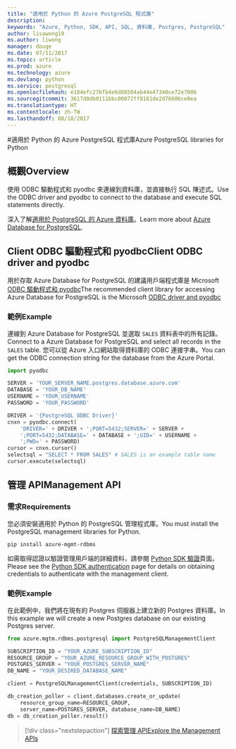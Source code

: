 ```yaml
---
title: "適用於 Python 的 Azure PostgreSQL 程式庫"
description: 
keywords: "Azure, Python, SDK, API, SQL, 資料庫, Postgres, PostgreSQL"
author: lisawong19
ms.author: liwong
manager: douge
ms.date: 07/11/2017
ms.topic: article
ms.prod: azure
ms.technology: azure
ms.devlang: python
ms.service: postgresql
ms.openlocfilehash: e184efc276fb4e6d86504ab44e47340ce72e7006
ms.sourcegitcommit: 3617d0db0111bbc00072ff8161de2d76606ce0ea
ms.translationtype: HT
ms.contentlocale: zh-TW
ms.lasthandoff: 08/18/2017
---
```

#<a name="azure-postgresql-libraries-for-python"></a><span data-ttu-id="63f9a-103">適用於 Python 的 Azure PostgreSQL 程式庫</span><span class="sxs-lookup"><span data-stu-id="63f9a-103">Azure PostgreSQL libraries for Python</span></span>

## <a name="overview"></a><span data-ttu-id="63f9a-104">概觀</span><span class="sxs-lookup"><span data-stu-id="63f9a-104">Overview</span></span>
<span data-ttu-id="63f9a-105">使用 ODBC 驅動程式和 pyodbc 來連線到資料庫，並直接執行 SQL 陳述式。</span><span class="sxs-lookup"><span data-stu-id="63f9a-105">Use the ODBC driver and pyodbc to connect to the database and execute SQL statements directly.</span></span>

<span data-ttu-id="63f9a-106">深入了解[適用於 PostgreSQL 的 Azure 資料庫](https://docs.microsoft.com/azure/postgresql/)。</span><span class="sxs-lookup"><span data-stu-id="63f9a-106">Learn more about [Azure Database for PostgreSQL](https://docs.microsoft.com/azure/postgresql/).</span></span>

## <a name="client-odbc-driver-and-pyodbc"></a><span data-ttu-id="63f9a-107">Client ODBC 驅動程式和 pyodbc</span><span class="sxs-lookup"><span data-stu-id="63f9a-107">Client ODBC driver and pyodbc</span></span>
<span data-ttu-id="63f9a-108">用於存取 Azure Database for PostgreSQL 的建議用戶端程式庫是 Microsoft [ODBC 驅動程式和 pyodbc](https://docs.microsoft.com/azure/sql-database/sql-database-connect-query-python#install-the-python-and-database-communication-libraries)</span><span class="sxs-lookup"><span data-stu-id="63f9a-108">The recommended client library for accessing Azure Database for PostgreSQL is the Microsoft [ODBC driver and pyodbc](https://docs.microsoft.com/azure/sql-database/sql-database-connect-query-python#install-the-python-and-database-communication-libraries)</span></span>

### <a name="example"></a><span data-ttu-id="63f9a-109">範例</span><span class="sxs-lookup"><span data-stu-id="63f9a-109">Example</span></span> 

<span data-ttu-id="63f9a-110">連線到 Azure Database for PostgreSQL 並選取 `SALES` 資料表中的所有記錄。</span><span class="sxs-lookup"><span data-stu-id="63f9a-110">Connect to a Azure Database for PostgreSQL and select all records in the `SALES` table.</span></span> <span data-ttu-id="63f9a-111">您可以從 Azure 入口網站取得資料庫的 ODBC 連接字串。</span><span class="sxs-lookup"><span data-stu-id="63f9a-111">You can get the ODBC connection string for the database from the Azure Portal.</span></span>

```python
import pyodbc

SERVER = 'YOUR_SERVER_NAME.postgres.database.azure.com'
DATABASE = 'YOUR_DB_NAME'
USERNAME = 'YOUR_USERNAME'
PASSWORD = 'YOUR_PASSWORD'

DRIVER = '{PostgreSQL ODBC Driver}'
cnxn = pyodbc.connect(
    'DRIVER=' + DRIVER + ';PORT=5432;SERVER=' + SERVER +
    ';PORT=5432;DATABASE=' + DATABASE + ';UID=' + USERNAME +
    ';PWD=' + PASSWORD)
cursor = cnxn.cursor()
selectsql = "SELECT * FROM SALES" # SALES is an example table name
cursor.execute(selectsql)
```

## <a name="management-api"></a><span data-ttu-id="63f9a-112">管理 API</span><span class="sxs-lookup"><span data-stu-id="63f9a-112">Management API</span></span>
### <a name="requirements"></a><span data-ttu-id="63f9a-113">需求</span><span class="sxs-lookup"><span data-stu-id="63f9a-113">Requirements</span></span>
<span data-ttu-id="63f9a-114">您必須安裝適用於 Python 的 PostgreSQL 管理程式庫。</span><span class="sxs-lookup"><span data-stu-id="63f9a-114">You must install the PostgreSQL management libraries for Python.</span></span>
```bash
pip install azure-mgmt-rdbms
```

<span data-ttu-id="63f9a-115">如需取得認證以驗證管理用戶端的詳細資料，請參閱 [Python SDK 驗證](https://docs.microsoft.com/python/azure/python-sdk-azure-authenticate)頁面。</span><span class="sxs-lookup"><span data-stu-id="63f9a-115">Please see the [Python SDK authentication](https://docs.microsoft.com/python/azure/python-sdk-azure-authenticate) page for details on obtaining credentials to authenticate with the management client.</span></span>

### <a name="example"></a><span data-ttu-id="63f9a-116">範例</span><span class="sxs-lookup"><span data-stu-id="63f9a-116">Example</span></span>
<span data-ttu-id="63f9a-117">在此範例中，我們將在現有的 Postgres 伺服器上建立新的 Postgres 資料庫。</span><span class="sxs-lookup"><span data-stu-id="63f9a-117">In this example we will create a new Postgres database on our existing Postgres server.</span></span>
```python
from azure.mgtm.rdbms.postgresql import PostgreSQLManagementClient

SUBSCRIPTION_ID = "YOUR_AZURE_SUBSCRIPTION_ID"
RESOURCE_GROUP = "YOUR_AZURE_RESOURCE_GROUP_WITH_POSTGRES"
POSTGRES_SERVER = "YOUR_POSTGRES_SERVER_NAME"
DB_NAME = "YOUR_DESIRED_DATABASE_NAME"

client = PostgreSQLManagementClient(credentials, SUBSCRIPTION_ID)

db_creation_poller = client.databases.create_or_update(
    resource_group_name=RESOURCE_GROUP,
    server_name=POSTGRES_SERVER, database_name=DB_NAME)
db = db_creation_poller.result()
```

> [!div class="nextstepaction"]
> [<span data-ttu-id="63f9a-118">探索管理 API</span><span class="sxs-lookup"><span data-stu-id="63f9a-118">Explore the Management APIs</span></span>](/python/api/overview/azure/postgresql/managementlibrary)

